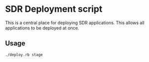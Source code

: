 # SDR Deployment script

This is a central place for deploying SDR applications.  This allows all applications
to be deployed at once.

## Usage

```
./deploy.rb stage
```
